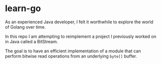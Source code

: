 # learn-go

As an experienced Java developer, I felt it worthwhile to explore the world of Golang over time.

In this repo I am attempting to reimplement a project I previously worked on in Java called a BitStream. 

The goal is to have an efficient implementation of a module that can perform bitwise read operations from an underlying `byte[]` buffer.